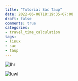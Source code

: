 ```yaml
---
title: "Tutorial Sac Taup"
date: 2022-06-08T18:19:35+07:00
draft: false
comments: true
categories:
- travel_time_calculation
tags:
- linux
- sac
- taup
---
```


![lhr](/img/ANCC/LHT_3c.png)

![luwi](/img/ANCC/LUWI_3c.png)